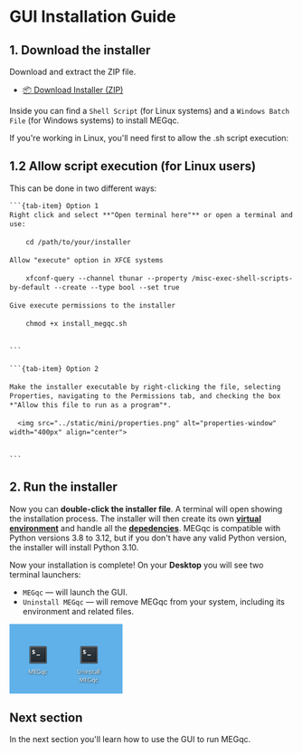 # GUI Installation Guide

## 1. Download the installer
Download and extract the ZIP file. 

* [📦 Download Installer (ZIP)](https://github.com/ANCPLabOldenburg/MEGqc/raw/main/installers/installers.zip)

Inside you can find a `Shell Script` (for Linux systems) and a `Windows Batch File` (for Windows systems) to install MEGqc.

If you're working in Linux, you'll need first to allow the .sh script execution:
  
## 1.2 Allow script execution (for Linux users)
This can be done in two different ways:

````{tab-set}
```{tab-item} Option 1
Right click and select **"Open terminal here"** or open a terminal and use:

    cd /path/to/your/installer

Allow "execute" option in XFCE systems

    xfconf-query --channel thunar --property /misc-exec-shell-scripts-by-default --create --type bool --set true

Give execute permissions to the installer

    chmod +x install_megqc.sh


```

```{tab-item} Option 2

Make the installer executable by right-clicking the file, selecting Properties, navigating to the Permissions tab, and checking the box *"Allow this file to run as a program"*.

  <img src="../static/mini/properties.png" alt="properties-window" width="400px" align="center">


```
````

  
## 2. **Run the installer**
Now you can **double-click the installer file**. A terminal will open showing the installation process. The installer will then create its own [**virtual environment**](../extra/environment.md) and handle all the [**depedencies**](../extra/details.md). MEGqc is compatible with Python versions 3.8 to 3.12, but if you don't have any valid Python version, the installer will install Python 3.10. 

Now your installation is complete! On your **Desktop** you will see two terminal launchers:
* `MEGqc` — will launch the GUI.
* `Uninstall MEGqc`  — will remove MEGqc from your system, including its environment and related files.

<img src="../static/mini/desktop.png" alt="desktop-icons" width="200px" align="center">


## Next section

In the next section you'll learn how to use the GUI to run MEGqc.

